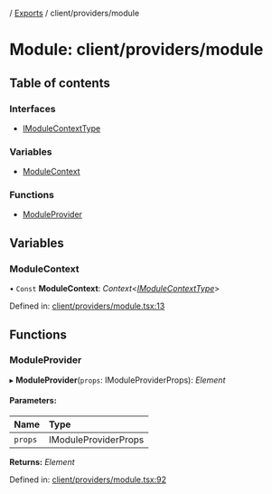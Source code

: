 [](../README.md) / [Exports](../modules.md) / client/providers/module

# Module: client/providers/module

## Table of contents

### Interfaces

- [IModuleContextType](../interfaces/client_providers_module.imodulecontexttype.md)

### Variables

- [ModuleContext](client_providers_module.md#modulecontext)

### Functions

- [ModuleProvider](client_providers_module.md#moduleprovider)

## Variables

### ModuleContext

• `Const` **ModuleContext**: *Context*<[*IModuleContextType*](../interfaces/client_providers_module.imodulecontexttype.md)\>

Defined in: [client/providers/module.tsx:13](https://github.com/onzag/itemize/blob/3efa2a4a/client/providers/module.tsx#L13)

## Functions

### ModuleProvider

▸ **ModuleProvider**(`props`: IModuleProviderProps): *Element*

#### Parameters:

Name | Type |
:------ | :------ |
`props` | IModuleProviderProps |

**Returns:** *Element*

Defined in: [client/providers/module.tsx:92](https://github.com/onzag/itemize/blob/3efa2a4a/client/providers/module.tsx#L92)
